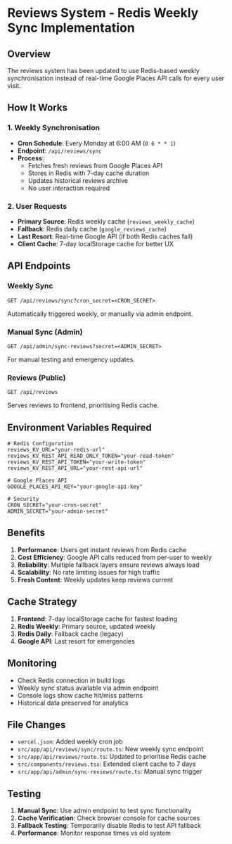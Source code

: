 # Reviews System - Redis Weekly Sync Implementation

## Overview
The reviews system has been updated to use Redis-based weekly synchronisation instead of real-time Google Places API calls for every user visit.

## How It Works

### 1. Weekly Synchronisation
- **Cron Schedule**: Every Monday at 6:00 AM (`0 6 * * 1`)
- **Endpoint**: `/api/reviews/sync`
- **Process**: 
  - Fetches fresh reviews from Google Places API
  - Stores in Redis with 7-day cache duration
  - Updates historical reviews archive
  - No user interaction required

### 2. User Requests
- **Primary Source**: Redis weekly cache (`reviews_weekly_cache`)
- **Fallback**: Redis daily cache (`google_reviews_cache`)
- **Last Resort**: Real-time Google API (if both Redis caches fail)
- **Client Cache**: 7-day localStorage cache for better UX

## API Endpoints

### Weekly Sync
```
GET /api/reviews/sync?cron_secret=<CRON_SECRET>
```
Automatically triggered weekly, or manually via admin endpoint.

### Manual Sync (Admin)
```
GET /api/admin/sync-reviews?secret=<ADMIN_SECRET>
```
For manual testing and emergency updates.

### Reviews (Public)
```
GET /api/reviews
```
Serves reviews to frontend, prioritising Redis cache.

## Environment Variables Required

```env
# Redis Configuration
reviews_KV_URL="your-redis-url"
reviews_KV_REST_API_READ_ONLY_TOKEN="your-read-token"
reviews_KV_REST_API_TOKEN="your-write-token"
reviews_KV_REST_API_URL="your-rest-api-url"

# Google Places API
GOOGLE_PLACES_API_KEY="your-google-api-key"

# Security
CRON_SECRET="your-cron-secret"
ADMIN_SECRET="your-admin-secret"
```

## Benefits

1. **Performance**: Users get instant reviews from Redis cache
2. **Cost Efficiency**: Google API calls reduced from per-user to weekly
3. **Reliability**: Multiple fallback layers ensure reviews always load
4. **Scalability**: No rate limiting issues for high traffic
5. **Fresh Content**: Weekly updates keep reviews current

## Cache Strategy

1. **Frontend**: 7-day localStorage cache for fastest loading
2. **Redis Weekly**: Primary source, updated weekly
3. **Redis Daily**: Fallback cache (legacy)
4. **Google API**: Last resort for emergencies

## Monitoring

- Check Redis connection in build logs
- Weekly sync status available via admin endpoint
- Console logs show cache hit/miss patterns
- Historical data preserved for analytics

## File Changes

- `vercel.json`: Added weekly cron job
- `src/app/api/reviews/sync/route.ts`: New weekly sync endpoint
- `src/app/api/reviews/route.ts`: Updated to prioritise Redis cache
- `src/components/reviews.tsx`: Extended client cache to 7 days
- `src/app/api/admin/sync-reviews/route.ts`: Manual sync trigger

## Testing

1. **Manual Sync**: Use admin endpoint to test sync functionality
2. **Cache Verification**: Check browser console for cache sources
3. **Fallback Testing**: Temporarily disable Redis to test API fallback
4. **Performance**: Monitor response times vs old system
